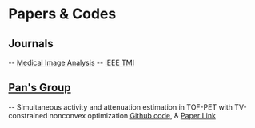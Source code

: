 # Papers & Codes

## Journals
-- [Medical Image Analysis](https://www.sciencedirect.com/journal/medical-image-analysis)
-- [IEEE TMI](https://ieeexplore.ieee.org/xpl/RecentIssue.jsp?punumber=42)

## [Pan's Group](https://profiles.uchicago.edu/profiles/display/38666)
-- Simultaneous activity and attenuation estimation in TOF-PET with TV-constrained nonconvex optimization
  [Github code](https://github.com/zhimeir/saa_admm_paper), & [Paper Link](https://arxiv.org/pdf/2303.17042)
